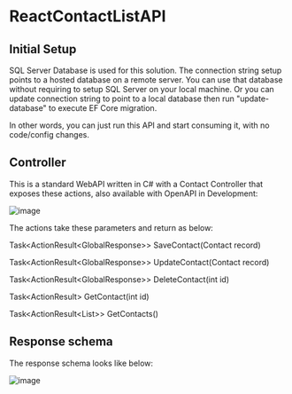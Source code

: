 # ReactContactListAPI


## Initial Setup

SQL Server Database is used for this solution. The connection string setup points to a hosted database on a remote server. You can use that database without requiring to setup SQL Server on your local machine. Or you can update connection string to point to a local database then run "update-database" to execute EF Core migration.

In other words, you can just run this API and start consuming it, with no code/config changes.



## Controller

This is a standard WebAPI written in C# with a Contact Controller that exposes these actions, also available with OpenAPI in Development:

![image](https://user-images.githubusercontent.com/71719282/185737545-78e6f261-12ef-4dbd-a759-e38a03448e77.png)

The actions take these parameters and return as below:

Task<ActionResult<GlobalResponse<int>>> SaveContact(Contact record)

Task<ActionResult<GlobalResponse<bool>>> UpdateContact(Contact record)
  
Task<ActionResult<GlobalResponse<bool>>> DeleteContact(int id)
  
Task<ActionResult<Contact>> GetContact(int id)
 
Task<ActionResult<List<Contact>>> GetContacts()
  

  
## Response schema 

The response schema looks like below:
  
![image](https://user-images.githubusercontent.com/71719282/185737734-02767469-6cec-4826-b76b-9e7bdfba5d60.png)

